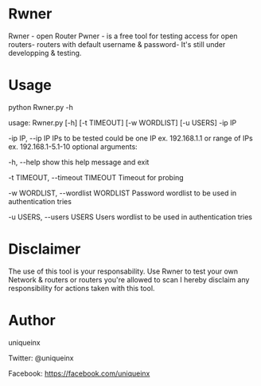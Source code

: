 Rwner
=====

Rwner - open Router Pwner - is a free tool for testing access for open routers- routers with default username &amp; password-
It's still under developping & testing.

Usage
=====

python Rwner.py -h

usage:  Rwner.py    [-h] [-t TIMEOUT] [-w WORDLIST] [-u USERS] -ip IP

  -ip IP, --ip IP       IPs to be tested could be one IP ex. 192.168.1.1 or
                        range of IPs ex. 192.168.1-5.1-10
optional arguments:

  -h, --help            show this help message and exit
  
  -t TIMEOUT, --timeout TIMEOUT
                        Timeout for probing
                        
  -w WORDLIST, --wordlist WORDLIST
                        Password wordlist to be used in authentication tries
                        
  -u USERS, --users USERS
                        Users wordlist to be used in authentication tries



Disclaimer
==========

The use of this tool is your responsability. Use Rwner to test your own Network & routers or routers you're allowed to scan I hereby disclaim any responsibility for actions taken with this tool.

Author
======
uniqueinx

Twitter: @uniqueinx

Facebook: https://facebook.com/uniqueinx
